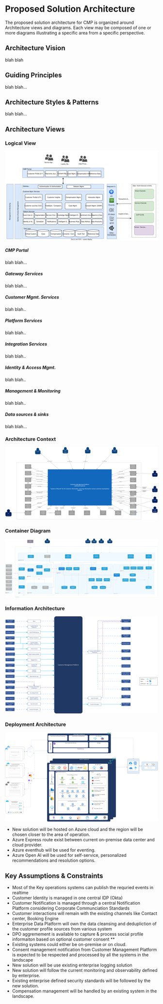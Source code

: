 # Proposed Solution Architecture
The proposed solution architecture for CMP is organized around Architecture views and diagrams. Each view may be composed of one or more diagrams illustrating a specific area from a specific perspective.


## Architecture Vision

blah blah

## Guiding Principles

blah blah...

## Architecture Styles & Patterns

blah blah...

## Architecture Views

### Logical View
![Logical Architecture View](Customer_Mgmt_Platform_Arch_Katas-CMP_Logical_View.svg)

##### CMP Portal
blah blah...
##### Gateway Services
blah blah...
##### Customer Mgmt. Services
blah blah..
##### Platform Services
blah blah..
##### Integration Services
blah blah..
##### Identity & Access Mgmt. 
blah blah..
##### Management & Monitoring
blah blah..

##### Data sources & sinks
blah blah...


### Architecture Context
![Architecture Context](CMP_System_Context_View.png)

### Container Diagram
![Container Diagram](CMP_C4_Container_View.png)

### Information Architecture
![Information Architecture](CMP_Information_flow.png)

### Deployment Architecture
![Deployment Architecture](CMP_Deployment_View.png)

* New solution will be hosted on Azure cloud and the region will be chosen closer to the area of operation.
* Azure Express route exist between current on-premise data center and cloud provider.
* Azure eventhub will be used for eventing.
* Azure Open AI will be used for self-service, personalized recommendations and resolution options.

## Key Assumptions & Constraints

* Most of the Key operations systems can publish the requried events in realtime
* Customer Identity is managed in one central IDP (Okta)
* Customer Notification is managed through a central Notification Platform considering Corporate Communciation Standards
* Customer interactions will remain with the existing channels like Contact center, Booking Engine
* Enterprise Data Platform will own the data cleansing and dedupliction of the customer profile sources from various system
* DPO aggremement is available to capture & process social profile informaiton based on optional customer consent **
* Existing systems could either be on-premise or on cloud.
* Consent management notification from Customer Management Platform is expected to be respected and processed by all the systems in the landscape 
* New solution will be use existing enterprise logging solution
* New solution will follow the current monitoring and observability defined by enterprise.
* Existing enterprise defined security standards will be followed by the new solution.
* Compensation management will be handled by an existing system in the landscape.




